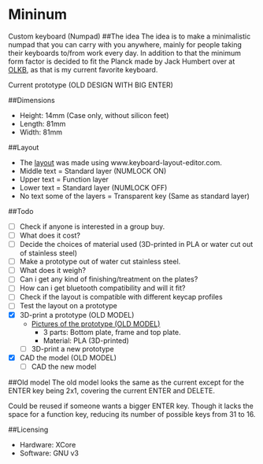 # Mininum
Custom keyboard (Numpad)
##The idea
The idea is to make a minimalistic numpad that you can carry with you anywhere, mainly for people taking their keyboards to/from work every day. In addition to that the minimum form factor is decided to fit the Planck made by Jack Humbert over at [OLKB](http://olkb.com), as that is my current favorite keyboard.

Current prototype (OLD DESIGN WITH BIG ENTER)


##Dimensions
- Height: 14mm (Case only, without silicon feet)
- Length: 81mm
- Width: 81mm

##Layout
* The [layout](http://www.keyboard-layout-editor.com/##@_name=Mininum&author=Wholteza&notes=%23%23%23%23INFO%0A*%20Layout%2F:%0A%20%20%20%20*%20Middle%20text%20%2F=%20Standard%20layer%20(NUMLOCK%20ON)%0A%20%20%20%20*%20Upper%20text%20%20%2F=%20Function%20layer%0A%20%20%20%20*%20Lower%20text%20%20%2F=%20Standard%20layer%20(NUMLOCK%20OFF)%0A%20%20%20%20*%20No%20text%20some%20of%20the%20layers%20%2F=%20Transparent%20key%20(Same%20as%20standard%20layer)%0A%20%20%20%20%0A%23%23%23%23Hardware%20license%20agreement%2F:%0A%0ACopyright%20(c)%202016,%20Wholteza,%20All%20rights%20reserved.%0A%0AThe%20copyright%20holders%20hereby%20grant%20to%20any%20person%20obtaining%20a%20copy%20of%20this%20design%20(the%20%22Open%20Design%22)%20and%2F%2For%20associated%20%0Adocumentation%20files%20(Documentation),%20the%20perpetual,%20irrevocable%20(except%20in%20the%20case%20of%20breach%20of%20this%20license),%20no-cost,%20%0Aroyalty%20free,%20sublicensable%20rights%20to%20use,%20copy,%20modify,%20merge,%20publish,%20display,%20publicly%20perform,%20distribute,%20and%2F%2For%20sell%20copies%20%0Aof%20the%20Open%20Design%20and%20the%20Documentation,%20together%20or%20separately,%20and%20to%20permit%20persons%20to%20whom%20the%20Open%20Design%20and%2F%2For%20%0ADocumentation%20is%20furnished%20to%20do%20so,%20subject%20to%20the%20following%20conditions%2F:%0A%0A*%20Redistributions%20of%20the%20Open%20Design%20and%2F%2For%20Documentation%20must%20retain%20the%20above%20copyright%20notice,%20this%20list%20of%20conditions%20%0Aand%20the%20following%20disclaimer.%0A%0A*%20Neither%20the%20names%20of%20XMOS,%20nor%20the%20names%20of%20its%20contributors%20may%20be%20used%20to%20endorse%20or%20promote%20products%20derived%20from%20this%20Open%20Design%20or%20the%20Documentation%20without%20specific%20prior%20written%20permission%20of%20the%20copyright%20holder.%0A%0ATHE%20OPEN%20DESIGN%20AND%20DOCUMENTATION%20ARE%20PROVIDED%20%22AS%20IS%22,%20WITHOUT%20WARRANTY%20OF%20ANY%20KIND,%20%0AEXPRESS%20OR%20IMPLIED,%20INCLUDING%20BUT%20NOT%20LIMITED%20TO%20THE%20WARRANTIES%20OF%20MERCHANTABILITY,%20FITNESS%20%0AFOR%20A%20PARTICULAR%20PURPOSE%20AND%20NONINFRINGEMENT.%20IN%20NO%20EVENT%20SHALL%20THE%20CONTRIBUTORS%20OR%20%0ACOPYRIGHT%20HOLDERS%20BE%20LIABLE%20FOR%20ANY%20CLAIM,%20DAMAGES%20OR%20OTHER%20LIABILITY,%20WHETHER%20IN%20AN%20ACTION%20OF%20%0ACONTRACT,%20TORT%20OR%20OTHERWISE,%20ARISING%20FROM,%20OUT%20OF%20OR%20IN%20CONNECTION%20WITH%20THE%20OPEN%20DESIGN%20OR%20%0ATHE%20DOCUMENTATION%20OR%20THE%20USE%20OF%20OR%20OTHER%20DEALINGS%20WITH%20THE%20OPEN%20DESIGN%20OR%20THE%20DOCUMENTATION.&background_name=Aluminium%20brushed&style=background-image%2F:%20url('%2F%2Fbg%2F%2Fmetal%2F%2Faluminum%2F_texture1642.jpg')%2F%3B&$$hashKey=07I%3B&switchMount=cherry&switchBrand=gateron&plate:true%3B&@_c=%23303030&t=%23ffffff&a:5%3B&=%0AHOME%0A%0A%0A%0A%0ANUM7&=%0AUP%0A%0A%0A%0A%0ANUM8&=%0APGUP%0A%0A%0A%0A%0ANUM9&_c=%23999999&t=%23000000%3B&=%2F%2F%0A%0A%0A%0A%0A%0A-%3B&@_c=%23303030&t=%23ffffff%3B&=%0ALEFT%0A%0A%0A%0A%0ANUM4&_a:7%3B&=NUM5&_a:5%3B&=%0ARIGHT%0A%0A%0A%0A%0ANUM6&_c=%23999999&t=%23000000%3B&=*%0A%0A%0A%0A%0A%0A+%3B&@_c=%23303030&t=%23ffffff%3B&=%0AEND%0A%0A%0A%0A%0ANUM1&_a:7%3B&=NUM2&_a:5%3B&=%0APGDN%0A%0A%0A%0A%0ANUM3&_c=%23ff0000&t=%23000000&a:7%3B&=DEL%3B&@_c=%23303030&t=%23ffffff&a:5%3B&=%0AINS%0A%0A%0A%0A%0ANUM0&_c=%23999999&t=%23000000%3B&=%0ADEL%0A%0A%0A%0A%0A,&_a:7%3B&=FN&_c=%230094ff&a:5%3B&=NUM%0A%0A%0A%0A%0A%0AENT) was made using www.keyboard-layout-editor.com.
* Middle text = Standard layer (NUMLOCK ON)
* Upper text  = Function layer
* Lower text  = Standard layer (NUMLOCK OFF)
* No text some of the layers = Transparent key (Same as standard layer)

##Todo
- [ ]  Check if anyone is interested in a group buy.
  - [ ]  What does it cost?
  - [ ]  Decide the choices of material used (3D-printed in PLA or water cut out of stainless steel)
- [ ]  Make a prototype out of water cut stainless steel.
  - [ ]  What does it weigh?
  - [ ]  Can i get any kind of finishing/treatment on the plates?
- [ ]  How can i get bluetooth compatibility and will it fit?
- [ ]  Check if the layout is compatible with different keycap profiles
- [ ]  Test the layout on a prototype
- [X] 3D-print a prototype (OLD MODEL)
  - [Pictures of the prototype (OLD MODEL)](http://imgur.com/a/AxiZH)
    - 3 parts: Bottom plate, frame and top plate.
    - Material: PLA (3D-printed)
  - [ ] 3D-print a new prototype
- [X] CAD the model (OLD MODEL)
  - [ ] CAD the new model

##Old model
The old model looks the same as the current except for the ENTER key being 2x1, covering the current ENTER and DELETE.

Could be reused if someone wants a bigger ENTER key. Though it lacks the space for a function key, reducing its number of possible keys from 31 to 16. 

##Licensing
* Hardware: XCore
* Software: GNU v3
